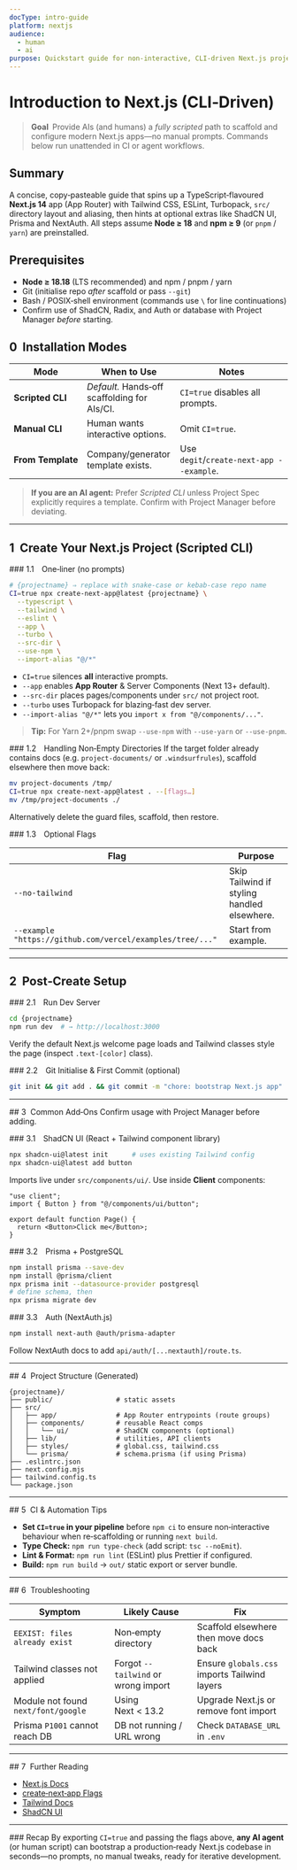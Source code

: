 ```yaml
---
docType: intro-guide
platform: nextjs
audience:
  - human
  - ai
purpose: Quickstart guide for non‑interactive, CLI‑driven Next.js projects
---
```

# Introduction to Next.js (CLI‑Driven)

> **Goal** Provide AIs (and humans) a _fully scripted_ path to scaffold and configure modern Next.js apps—no manual prompts. Commands below run unattended in CI or agent workflows.

## Summary

A concise, copy‑pasteable guide that spins up a TypeScript‑flavoured **Next.js 14** app (App Router) with Tailwind CSS, ESLint, Turbopack, `src/` directory layout and aliasing, then hints at optional extras like ShadCN UI, Prisma and NextAuth. All steps assume **Node ≥ 18** and **npm ≥ 9** (or `pnpm` / `yarn`) are preinstalled.

## Prerequisites

- **Node ≥ 18.18** (LTS recommended) and npm / pnpm / yarn
- Git (initialise repo _after_ scaffold or pass `--git`)
- Bash / POSIX‑shell environment (commands use `\` for line continuations)
- Confirm use of ShadCN, Radix, and Auth or database with Project Manager *before* starting.

## 0  Installation Modes

|Mode|When to Use|Notes|
|---|---|---|
|**Scripted CLI**|_Default._ Hands‑off scaffolding for AIs/CI.|`CI=true` disables all prompts.|
|**Manual CLI**|Human wants interactive options.|Omit `CI=true`.|
|**From Template**|Company/generator template exists.|Use `degit`/`create‑next‑app --example`.|

> **If you are an AI agent:** Prefer _Scripted CLI_ unless Project Spec explicitly requires a template. Confirm with Project Manager before deviating.

---

## 1  Create Your Next.js Project (Scripted CLI)

### 1.1 One‑liner (no prompts)

```bash
# {projectname} ⇒ replace with snake‑case or kebab‑case repo name
CI=true npx create-next-app@latest {projectname} \
  --typescript \
  --tailwind \
  --eslint \
  --app \
  --turbo \
  --src-dir \
  --use-npm \
  --import-alias "@/*"
```

- `CI=true` silences **all** interactive prompts.
- `--app` enables **App Router** & Server Components (Next 13+ default).
- `--src-dir` places pages/components under `src/` not project root.
- `--turbo` uses Turbopack for blazing‑fast dev server.
- `--import-alias "@/*"` lets you `import x from "@/components/..."`.

> **Tip:** For Yarn 2+/pnpm swap `--use-npm` with `--use-yarn` or `--use-pnpm`.

### 1.2 Handling Non‑Empty Directories If the target folder already contains docs (e.g. `project-documents/` or `.windsurfrules`), scaffold elsewhere then move back:

```bash
mv project-documents /tmp/
CI=true npx create-next-app@latest . --[flags…]
mv /tmp/project-documents ./
```

Alternatively delete the guard files, scaffold, then restore.

### 1.3 Optional Flags

|Flag|Purpose|
|---|---|
|`--no-tailwind`|Skip Tailwind if styling handled elsewhere.|
|`--example "https://github.com/vercel/examples/tree/..."`|Start from example.|

---

## 2  Post‑Create Setup

### 2.1 Run Dev Server

```bash
cd {projectname}
npm run dev  # → http://localhost:3000
```

Verify the default Next.js welcome page loads and Tailwind classes style the page (inspect `.text-[color]` class).

### 2.2 Git Initialise & First Commit (optional)

```bash
git init && git add . && git commit -m "chore: bootstrap Next.js app"
```

---

## 3  Common Add‑Ons
Confirm usage with Project Manager before adding.

### 3.1 ShadCN UI (React + Tailwind component library)
```bash
npx shadcn-ui@latest init      # uses existing Tailwind config
npx shadcn-ui@latest add button
```

Imports live under `src/components/ui/`. Use inside **Client** components:
```tsx
"use client";
import { Button } from "@/components/ui/button";

export default function Page() {
  return <Button>Click me</Button>;
}
```

### 3.2 Prisma + PostgreSQL
```bash
npm install prisma --save-dev
npm install @prisma/client
npx prisma init --datasource-provider postgresql
# define schema, then
npx prisma migrate dev
```

### 3.3 Auth (NextAuth.js)
```bash
npm install next-auth @auth/prisma-adapter
```

Follow NextAuth docs to add `api/auth/[...nextauth]/route.ts`.

---

## 4  Project Structure (Generated)
```
{projectname}/
├── public/                # static assets
├── src/
│   ├── app/               # App Router entrypoints (route groups)
│   ├── components/        # reusable React comps
│   │   └── ui/            # ShadCN components (optional)
│   ├── lib/               # utilities, API clients
│   ├── styles/            # global.css, tailwind.css
│   └── prisma/            # schema.prisma (if using Prisma)
├── .eslintrc.json
├── next.config.mjs
├── tailwind.config.ts
└── package.json
```

---

## 5  CI & Automation Tips

- **Set `CI=true` in your pipeline** before `npm ci` to ensure non‑interactive behaviour when re‑scaffolding or running `next build`.
- **Type Check:** `npm run type-check` (add script: `tsc --noEmit`).
- **Lint & Format:** `npm run lint` (ESLint) plus Prettier if configured.
- **Build:** `npm run build` → `out/` static export or server bundle.

---

## 6  Troubleshooting

| Symptom                             | Likely Cause                        | Fix                                          |
| ----------------------------------- | ----------------------------------- | -------------------------------------------- |
| `EEXIST: files already exist`       | Non‑empty directory                 | Scaffold elsewhere then move docs back       |
| Tailwind classes not applied        | Forgot `--tailwind` or wrong import | Ensure `globals.css` imports Tailwind layers |
| Module not found `next/font/google` | Using Next < 13.2                   | Upgrade Next.js or remove font import        |
| Prisma `P1001` cannot reach DB      | DB not running / URL wrong          | Check `DATABASE_URL` in `.env`               |

---

## 7  Further Reading
- [Next.js Docs](https://nextjs.org/docs)
- [create‑next‑app Flags](https://github.com/vercel/next.js/tree/canary/packages/create-next-app)
- [Tailwind Docs](https://tailwindcss.com/docs/guides/nextjs)
- [ShadCN UI](https://ui.shadcn.com/)

---

### Recap 
By exporting `CI=true` and passing the flags above, **any AI agent** (or human script) can bootstrap a production‑ready Next.js codebase in seconds—no prompts, no manual tweaks, ready for iterative development.